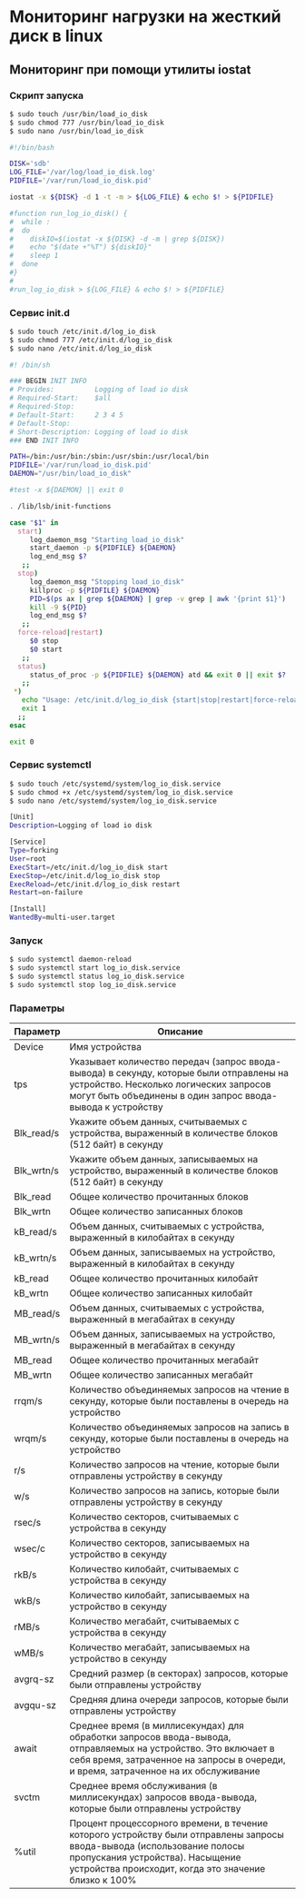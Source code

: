 # Мониторинг нагрузки на жесткий диск в linux

## Мониторинг при помощи утилиты iostat

### Скрипт запуска
```bash
$ sudo touch /usr/bin/load_io_disk
$ sudo chmod 777 /usr/bin/load_io_disk
$ sudo nano /usr/bin/load_io_disk
```
```bash
#!/bin/bash

DISK='sdb'
LOG_FILE='/var/log/load_io_disk.log'
PIDFILE='/var/run/load_io_disk.pid'

iostat -x ${DISK} -d 1 -t -m > ${LOG_FILE} & echo $! > ${PIDFILE}

#function run_log_io_disk() {
#  while :
#  do
#    diskIO=$(iostat -x ${DISK} -d -m | grep ${DISK})
#    echo "$(date +"%T") ${diskIO}"
#    sleep 1
#  done
#}
#
#run_log_io_disk > ${LOG_FILE} & echo $! > ${PIDFILE}

```
### Сервис init.d
```bash
$ sudo touch /etc/init.d/log_io_disk
$ sudo chmod 777 /etc/init.d/log_io_disk
$ sudo nano /etc/init.d/log_io_disk
```
```bash
#! /bin/sh

### BEGIN INIT INFO
# Provides:          Logging of load io disk
# Required-Start:    $all
# Required-Stop:
# Default-Start:     2 3 4 5
# Default-Stop:
# Short-Description: Logging of load io disk
### END INIT INFO

PATH=/bin:/usr/bin:/sbin:/usr/sbin:/usr/local/bin
PIDFILE='/var/run/load_io_disk.pid'
DAEMON="/usr/bin/load_io_disk"

#test -x ${DAEMON} || exit 0

. /lib/lsb/init-functions

case "$1" in
  start)
     log_daemon_msg "Starting load_io_disk"
     start_daemon -p ${PIDFILE} ${DAEMON}
     log_end_msg $?
   ;;
  stop)
     log_daemon_msg "Stopping load_io_disk"
     killproc -p ${PIDFILE} ${DAEMON}
     PID=$(ps ax | grep ${DAEMON} | grep -v grep | awk '{print $1}')
     kill -9 ${PID}
     log_end_msg $?
   ;;
  force-reload|restart)
     $0 stop
     $0 start
   ;;
  status)
     status_of_proc -p ${PIDFILE} ${DAEMON} atd && exit 0 || exit $?
   ;;
 *)
   echo "Usage: /etc/init.d/log_io_disk {start|stop|restart|force-reload|status}"
   exit 1
  ;;
esac

exit 0
```
### Сервис systemctl
```bash
$ sudo touch /etc/systemd/system/log_io_disk.service
$ sudo chmod +x /etc/systemd/system/log_io_disk.service
$ sudo nano /etc/systemd/system/log_io_disk.service
```
```bash
[Unit]
Description=Logging of load io disk

[Service]
Type=forking
User=root
ExecStart=/etc/init.d/log_io_disk start
ExecStop=/etc/init.d/log_io_disk stop
ExecReload=/etc/init.d/log_io_disk restart
Restart=on-failure

[Install]
WantedBy=multi-user.target
```
### Запуск
```bash
$ sudo systemctl daemon-reload
$ sudo systemctl start log_io_disk.service
$ sudo systemctl status log_io_disk.service
$ sudo systemctl stop log_io_disk.service
```
### Параметры
| Параметр | Описание |
| - | - |
| Device | Имя устройства |
| tps | Указывает количество передач (запрос ввода-вывода) в секунду, которые были отправлены на устройство. Несколько логических запросов могут быть объединены в один запрос ввода-вывода к устройству |
| Blk_read/s | Укажите объем данных, считываемых с устройства, выраженный в количестве блоков (512 байт) в секунду |
| Blk_wrtn/s | Укажите объем данных, записываемых на устройство, выраженный в количестве блоков (512 байт) в секунду |
| Blk_read | Общее количество прочитанных блоков |
| Blk_wrtn | Общее количество записанных блоков |
| kB_read/s | Объем данных, считываемых с устройства, выраженный в килобайтах в секунду |
| kB_wrtn/s | Объем данных, записываемых на устройство, выраженный в килобайтах в секунду |
| kB_read | Общее количество прочитанных килобайт |
| kB_wrtn | Общее количество записанных килобайт |
| MB_read/s | Объем данных, считываемых с устройства, выраженный в мегабайтах в секунду |
| MB_wrtn/s | Объем данных, записываемых на устройство, выраженный в мегабайтах в секунду |
| MB_read | Общее количество прочитанных мегабайт |
| MB_wrtn | Общее количество записанных мегабайт |
| rrqm/s | Количество объединяемых запросов на чтение в секунду, которые были поставлены в очередь на устройство |
| wrqm/s | Количество объединяемых запросов на запись в секунду, которые были поставлены в очередь на устройство |
| r/s | Количество запросов на чтение, которые были отправлены устройству в секунду |
| w/s | Количество запросов на запись, которые были отправлены устройству в секунду |
| rsec/s | Количество секторов, считываемых с устройства в секунду |
| wsec/с | Количество секторов, записываемых на устройство в секунду |
| rkB/s | Количество килобайт, считываемых с устройства в секунду |
| wkB/s | Количество килобайт, записываемых на устройство в секунду |
| rMB/s | Количество мегабайт, считываемых с устройства в секунду |
| wMB/s | Количество мегабайт, записываемых на устройство в секунду |
| avgrq-sz | Средний размер (в секторах) запросов, которые были отправлены устройству |
| avgqu-sz | Средняя длина очереди запросов, которые были отправлены устройству |
| await | Среднее время (в миллисекундах) для обработки запросов ввода-вывода, отправляемых на устройство. Это включает в себя время, затраченное на запросы в очереди, и время, затраченное на их обслуживание |
| svctm | Среднее время обслуживания (в миллисекундах) запросов ввода-вывода, которые были отправлены устройству |
| %util | Процент процессорного времени, в течение которого устройству были отправлены запросы ввода-вывода (использование полосы пропускания устройства). Насыщение устройства происходит, когда это значение близко к 100% |
